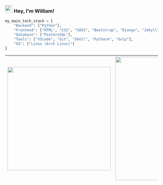 ### <img src="https://media.giphy.com/media/hvRJCLFzcasrR4ia7z/giphy.gif" width="25px"> Hey, I'm William!

<!--
**williamcanin/williamcanin** is a ✨ _special_ ✨ repository because its `README.md` (this file) appears on your GitHub profile.

Here are some ideas to get you started:

- 🔭 I’m currently working on ...
- 🌱 I’m currently learning ...
- 👯 I’m looking to collaborate on ...
- 🤔 I’m looking for help with ...
- 💬 Ask me about ...
- 📫 How to reach me: ...
- 😄 Pronouns: ...
- ⚡ Fun fact: ...
-->


```python
my_main_tech_stack = {
    "Backend": ["Python"],
    "Frontend": ["HTML", "CSS", "SASS", "Bootstrap", "Django", "Jekyll"],
    "Database": ["PostGreSQL"],
    "Tools": ["VSCode", "Git", "Shell", "PyCharm", "Gulp"],
    "OS": ["Linux (Arch Linux)"]
}
```

|<img width="340px" src="https://github-readme-stats.vercel.app/api/top-langs/?username=williamcanin&hide=html,css,scss,coffeescript,makefile,batchfile,ruby&hide_border=true&layout=compact&theme=buefy"/> | <img width="405px" src="https://github-readme-stats.vercel.app/api?username=williamcanin&theme=buefy&hide_border=true"/> |
|---------|-------|
